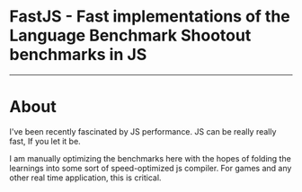 FastJS - Fast implementations of the Language Benchmark Shootout benchmarks in JS
========================================================================================================================
- - -

# About

I've been recently fascinated by JS performance.  JS can be really really fast, If you let it be.

I am manually optimizing the benchmarks here with the hopes of folding the learnings into some sort of speed-optimized js compiler.
For games and any other real time application, this is critical.

